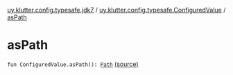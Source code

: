 [uy.klutter.config.typesafe.jdk7](../index.md) / [uy.klutter.config.typesafe.ConfiguredValue](index.md) / [asPath](.)


# asPath
<code>fun ConfiguredValue.asPath(): [Path](http://docs.oracle.com/javase/6/docs/api/java/nio/file/Path.html)</code> [(source)](https://github.com/kohesive/klutter/blob/master/config-typesafe-jdk7/src/main/kotlin/uy/klutter/config/typesafe/jdk7/TypesafeConfig_Jdk7_Ext.kt#L7)<br/>

